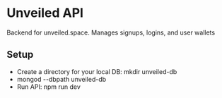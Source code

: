 # Unveiled API

Backend for unveiled.space. Manages signups, logins, and user wallets


## Setup

- Create a directory for your local DB: mkdir unveiled-db
- mongod --dbpath unveiled-db
- Run API: npm run dev

